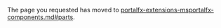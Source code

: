 
The page you requested has moved to  [portalfx-extensions-msportalfx-components.md#parts](portalfx-extensions-msportalfx-components.md#parts).


